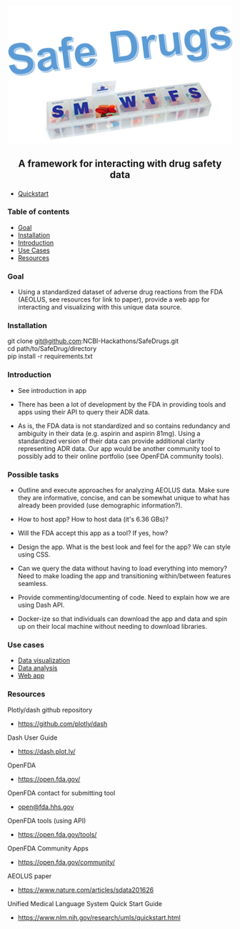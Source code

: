 <img src="logo/logo.png"></img>

## <p align="center"> A framework for interacting with drug safety data </p> 

* [Quickstart](https://github.com/NCBI-Hackathons/SafeDrugs/blob/master/sandbox/feature_drugs_and_outcomes.ipynb)

### Table of contents
* [Goal](#goal)
* [Installation](#installation)
* [Introduction](#introduction)
* [Use Cases](#use-cases)
* [Resources](#resources)

### Goal

- Using a standardized dataset of adverse drug reactions from the FDA (AEOLUS, see resources for link to paper), provide a web app for interacting and visualizing with this unique data source. 

### Installation

git clone git@github.com:NCBI-Hackathons/SafeDrugs.git <br />
cd path/to/SafeDrug/directory <br />
pip install -r requirements.txt <br />

### Introduction

- See introduction in app

- There has been a lot of development by the FDA in providing tools and apps using their API to query their ADR data. 

- As is, the FDA data is not standardized and so contains redundancy and ambiguity in their data (e.g. aspirin and aspirin 81mg). Using a standardized version of their data can provide additional clarity representing ADR data. Our app would be another community tool to possibly add to their online portfolio (see OpenFDA community tools). 

### Possible tasks

- Outline and execute approaches for analyzing AEOLUS data. Make sure they are informative, concise, and can be somewhat unique to what has already been provided (use demographic information?). 

- How to host app? How to host data (it's 6.36 GBs)? 

- Will the FDA accept this app as a tool? If yes, how?

- Design the app. What is the best look and feel for the app? We can style using CSS.

- Can we query the data without having to load everything into memory? Need to make loading the app and transitioning within/between features seamless.

- Provide commenting/documenting of code. Need to explain how we are using Dash API. 

- Docker-ize so that individuals can download the app and data and spin up on their local machine without needing to download libraries. 

### Use cases
* [Data visualization](https://linktojupyternotebook)
* [Data analysis](https://linktojupyternotebook)
* [Web app](https://linktoDashwebapp)

### Resources

Plotly/dash github repository

- https://github.com/plotly/dash

Dash User Guide

- https://dash.plot.ly/

OpenFDA

- https://open.fda.gov/

OpenFDA contact for submitting tool

- open@fda.hhs.gov

OpenFDA tools (using API)

- https://open.fda.gov/tools/

OpenFDA Community Apps

- https://open.fda.gov/community/

AEOLUS paper

- https://www.nature.com/articles/sdata201626

Unified Medical Language System Quick Start Guide

- https://www.nlm.nih.gov/research/umls/quickstart.html
